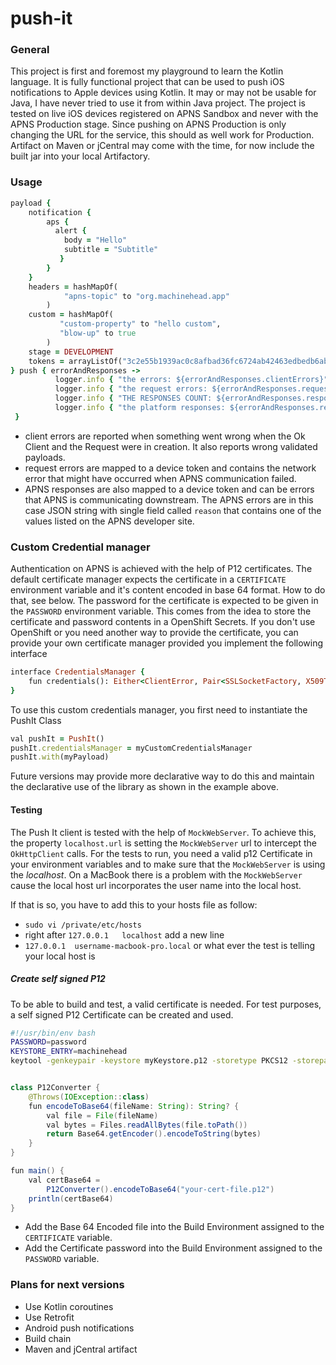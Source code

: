 # push-it
### General
This project is first and foremost my playground to learn the Kotlin language.
It is fully functional project that can be used to push iOS notifications to Apple devices using Kotlin.
It may or may not be usable for Java, I have never tried to use it from within Java project.
The project is tested on live iOS devices registered on APNS Sandbox and never with the APNS Production stage.
Since pushing on APNS Production is only changing the URL for the service, this should as well work for Production.
Artifact on Maven or jCentral may come with the time, for now include the built jar into your local Artifactory. 
### Usage
```ruby
payload {
    notification {
        aps {
          alert {
            body = "Hello"
            subtitle = "Subtitle"
           }
        }
    }
    headers = hashMapOf(
            "apns-topic" to "org.machinehead.app"
        )
    custom = hashMapOf(
           "custom-property" to "hello custom",
           "blow-up" to true
        )
    stage = DEVELOPMENT
    tokens = arrayListOf("3c2e55b1939ac0c8afbad36fc6724ab42463edbedb6abf7abdc7836487a81a55")
} push { errorAndResponses ->
          logger.info { "the errors: ${errorAndResponses.clientErrors}" }
          logger.info { "the request errors: ${errorAndResponses.requestErrors}" }
          logger.info { "THE RESPONSES COUNT: ${errorAndResponses.responses.size}" }
          logger.info { "the platform responses: ${errorAndResponses.responses}" }
 }
```
- client errors are reported when something went wrong when the Ok Client and the Request were in creation. It also reports wrong validated payloads.
- request errors are mapped to a device token and contains the network error that might have occurred when APNS communication failed.
- APNS responses are also mapped to a device token and can be errors that APNS is communicating downstream. The APNS errors 
  are in this case JSON string with single field called ``reason`` that contains one of the values listed on the APNS developer site.
### Custom Credential manager
Authentication on APNS is achieved with the help of P12 certificates. The default certificate manager expects the certificate in a ```CERTIFICATE```
environment variable and it's content encoded in base 64 format. How to do that, see below. The password for the certificate is expected to be given in the
```PASSWORD``` environment variable.
This comes from the idea to store the certificate and password contents in a OpenShift Secrets. If you don't use OpenShift or you need another way 
to provide the certificate, you can provide your own certificate manager provided you implement the following interface
```ruby
interface CredentialsManager {
    fun credentials(): Either<ClientError, Pair<SSLSocketFactory, X509TrustManager>>
}
```
To use this custom credentials manager, you first need to instantiate the PushIt Class
```ruby
val pushIt = PushIt()
pushIt.credentialsManager = myCustomCredentialsManager
pushIt.with(myPayload)
```
Future versions may provide more declarative way to do this and maintain the declarative use of the library as shown in the example above.
#### Testing
The Push It client is tested with the help of ```MockWebServer```.
To achieve this, the property ```localhost.url``` is setting the ```MockWebServer``` url 
to intercept the `OkHttpClient` calls. 
For the tests to run, you need a valid p12 Certificate in your environment variables 
and to make sure that the ```MockWebServer``` is using the *localhost*.
On a MacBook there is a problem with the ``MockWebServer`` cause the local host url
incorporates the user name into the local host.

If that is so, you have to add this to your hosts file as follow:
- ``sudo vi /private/etc/hosts``
-  right after `127.0.0.1	localhost` add a new line
-  ``127.0.0.1	username-macbook-pro.local`` or what ever the test is telling your local host is
##### Create self signed P12
To be able to build and test, a valid certificate is needed. For test purposes, a self signed P12 Certificate can be created and used.
```bash
#!/usr/bin/env bash
PASSWORD=password
KEYSTORE_ENTRY=machinehead
keytool -genkeypair -keystore myKeystore.p12 -storetype PKCS12 -storepass $PASSWORD -alias $KEYSTORE_ENTRY -keyalg RSA -keysize 2048 -validity 99999 -dname "CN=Test SSL, OU=Test Team, O=Machine Head, L=Test City, ST=Test State, C=TE" -ext san=dns:machinehead.com,dns:localhost,ip:127.0.0.1
```

```java

class P12Converter {
    @Throws(IOException::class)
    fun encodeToBase64(fileName: String): String? {
        val file = File(fileName)
        val bytes = Files.readAllBytes(file.toPath())
        return Base64.getEncoder().encodeToString(bytes)
    }
}

fun main() {
    val certBase64 =
        P12Converter().encodeToBase64("your-cert-file.p12")
    println(certBase64)
}
```
- Add the Base 64 Encoded file into the Build Environment assigned to the ``CERTIFICATE`` variable.
- Add the Certificate password into the Build Environment assigned to the ```PASSWORD``` variable.

### Plans for next versions
- Use Kotlin coroutines
- Use Retrofit
- Android push notifications
- Build chain
- Maven and jCentral artifact